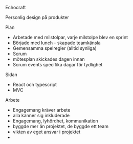 Echocraft

Personlig design på produkter

Plan
- Arbetade med milstolpar, varje milstolpe blev en sprint
- Började med lunch - skapade teamkänsla
- Gemensamma spelregler (alltid synliga)
- Scrum
- mötesplan skickades dagen innan
- Scrum events specifika dagar för tydlighet

Sidan
* React och typescript
* MVC

Arbete
* Engagemang kräver arbete
* alla känner sig inkluderade
* Engagemang, lyhördhet, kommunikation
* byggde mer än projektet, de byggde ett team
* vikten av eget ansvar i projektet
* 
